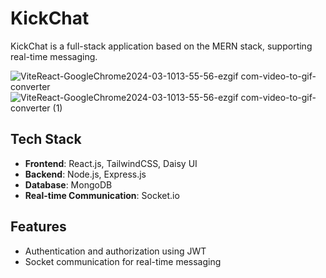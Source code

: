 # KickChat

KickChat is a full-stack application based on the MERN stack, supporting real-time messaging.


![ViteReact-GoogleChrome2024-03-1013-55-56-ezgif com-video-to-gif-converter](https://github.com/HenryHong91/Projects_/assets/115530962/6e636639-4bc9-478d-9d6d-a049aee0b5e4)
![ViteReact-GoogleChrome2024-03-1013-55-56-ezgif com-video-to-gif-converter (1)](https://github.com/HenryHong91/Projects_/assets/115530962/a9791245-5673-4753-9023-d88809f09f31)


## Tech Stack

- **Frontend**: React.js, TailwindCSS, Daisy UI
- **Backend**: Node.js, Express.js
- **Database**: MongoDB
- **Real-time Communication**: Socket.io

## Features

- Authentication and authorization using JWT
- Socket communication for real-time messaging
